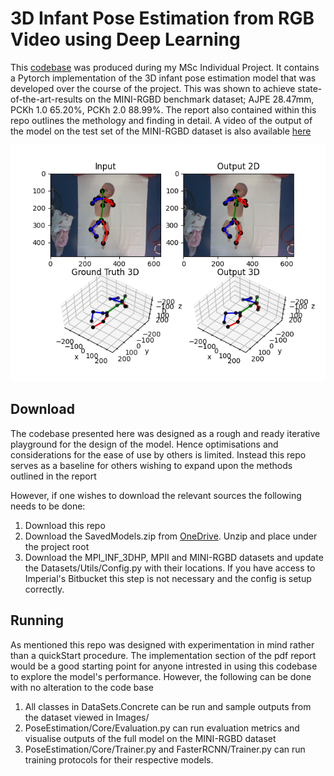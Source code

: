 # 3D Infant Pose Estimation from RGB Video using Deep Learning

This [codebase](https://github.com/simonEllershaw/3DInfantPoseEstimation/edit/master/README.md) was produced during my MSc Individual Project. It contains a Pytorch implementation of the 3D infant pose estimation model that was developed over the course of the project. This was shown to achieve state-of-the-art-results on the MINI-RGBD benchmark dataset; AJPE 28.47mm, PCKh 1.0 65.20%, PCKh 2.0 88.99%. The report also contained within this repo outlines the methology and finding in detail. A video of the output of the model on the test set of the MINI-RGBD dataset is also available [here](https://www.youtube.com/watch?v=rvivVQzxUIc)

![Example Output](Images/ExampleOutput.png)

## Download

The codebase presented here was designed as a rough and ready iterative playground for the design of the model. Hence optimisations and considerations for the ease of use by others is limited. Instead this repo serves as a baseline for others wishing to expand upon the methods outlined in the report

However, if one wishes to download the relevant sources the following needs to be done:

1. Download this repo
1. Download the SavedModels.zip from [OneDrive](https://imperiallondon-my.sharepoint.com/:u:/g/personal/sje116_ic_ac_uk/EflqDbI3plVKhFf2FFG4i-UBuIdF82krOQfTzMK_Wje3CQ?e=ARWabg). Unzip and place under the project root
1. Download the MPI_INF_3DHP, MPII and MINI-RGBD datasets and update the Datasets/Utils/Config.py with their locations. If you have access to Imperial's Bitbucket this step is not necessary and the config is setup correctly.

## Running

As mentioned this repo was designed with experimentation in mind rather than a quickStart procedure. The implementation section of the pdf report would be a good starting point for anyone intrested in using this codebase to explore the model's performance. However, the following can be done with no alteration to the code base

1. All classes in DataSets.Concrete can be run and sample outputs from the dataset viewed in Images/
2. PoseEstimation/Core/Evaluation.py can run evaluation metrics and visualise outputs of the full model on the MINI-RGBD dataset
3. PoseEstimation/Core/Trainer.py  and FasterRCNN/Trainer.py can run training protocols for their respective models.

